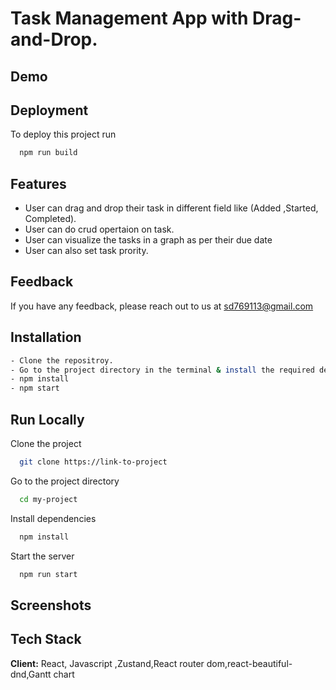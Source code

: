 
# Task Management App with Drag-and-Drop.


## Demo



## Deployment

To deploy this project run

```bash
  npm run build
```




## Features

- User can drag and drop their task in different field like (Added ,Started, Completed).
- User can  do crud opertaion on task.
- User can visualize the tasks in a graph as per their due date
- User can also set task prority.

## Feedback

If you have any feedback, please reach out to us at sd769113@gmail.com


## Installation

```bash
- Clone the repositroy.
- Go to the project directory in the terminal & install the required dependencies by using:
- npm install
- npm start

```
    
## Run Locally

Clone the project

```bash
  git clone https://link-to-project
```

Go to the project directory

```bash
  cd my-project
```

Install dependencies

```bash
  npm install
```

Start the server

```bash
  npm run start
```


## Screenshots



## Tech Stack

**Client:** React, Javascript ,Zustand,React router dom,react-beautiful-dnd,Gantt chart



